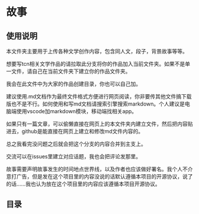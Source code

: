 # 故事

## 使用说明

本文件夹主要用于上传各种文学创作内容，包含同人文，段子，背景故事等等。

想要写tcn相关文学作品的请拉取此分支将你的作品加入当前文件夹。如果不是单一文件，请自己在当前文件夹下建立你的作品文件夹。

我会在此文件中为大家的作品创建目录，你也可以自己加。

建议使用.md文档作为最终文件格式方便进行网页阅读，你非要传其他文件搞下载版也不是不行。如何使用和写md文档请搜索引擎搜索markdown。个人建议是电脑端使用vscode加markdown模块，移动端找相关app。

如果只有一篇文章，可以偷懒直接在网页上的本文件夹内建立文件，然后把内容贴进去，github是能直接在网页上建立和修改md文件内容的。

总之我看完没问题之后就会把这个分支的内容合并到主支上。

交流可以在issues里建立对应话题，我也会把评论发那里。

故事需要声明故事发生的时间地点世界线，以及作者也应该做好署名。我个人不介意打广告，但是发在这个项目里的内容没说的话默认遵循本项目的开源协议，说了的话……我也认为放在这个项目里的内容应该遵循本项目开源协议。

## 目录